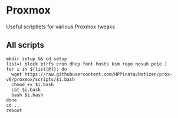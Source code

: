 # Proxmox
Useful scriptlets for various Proxmox tweaks

## All scripts
```
mkdir setup && cd setup
list=( block btrfs cron dhcp font hosts ksm repo nosub pcie )
for i in ${list[@]}; do
  wget https://raw.githubusercontent.com/HPPinata/Notizen/prox-v6/proxmox/scripts/$i.bash
  chmod +x $i.bash
  cat $i.bash
  bash $i.bash
done
cd ..
reboot
```
